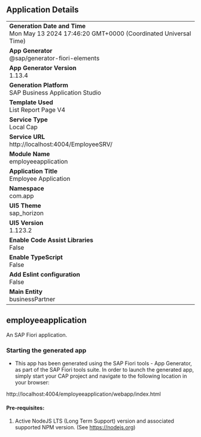 ## Application Details
|               |
| ------------- |
|**Generation Date and Time**<br>Mon May 13 2024 17:46:20 GMT+0000 (Coordinated Universal Time)|
|**App Generator**<br>@sap/generator-fiori-elements|
|**App Generator Version**<br>1.13.4|
|**Generation Platform**<br>SAP Business Application Studio|
|**Template Used**<br>List Report Page V4|
|**Service Type**<br>Local Cap|
|**Service URL**<br>http://localhost:4004/EmployeeSRV/
|**Module Name**<br>employeeapplication|
|**Application Title**<br>Employee Application|
|**Namespace**<br>com.app|
|**UI5 Theme**<br>sap_horizon|
|**UI5 Version**<br>1.123.2|
|**Enable Code Assist Libraries**<br>False|
|**Enable TypeScript**<br>False|
|**Add Eslint configuration**<br>False|
|**Main Entity**<br>businessPartner|

## employeeapplication

An SAP Fiori application.

### Starting the generated app

-   This app has been generated using the SAP Fiori tools - App Generator, as part of the SAP Fiori tools suite.  In order to launch the generated app, simply start your CAP project and navigate to the following location in your browser:

http://localhost:4004/employeeapplication/webapp/index.html

#### Pre-requisites:

1. Active NodeJS LTS (Long Term Support) version and associated supported NPM version.  (See https://nodejs.org)


